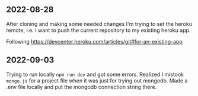 ## 2022-08-28

After cloning and making some needed changes I'm trying to set the heroku remote,
i.e. I want to push the current repository to my existing heroku app.

Following https://devcenter.heroku.com/articles/git#for-an-existing-app

## 2022-09-03

Trying to run locally `npm run dev` and got some errors.
Realized I mistook `mongo.js` for a project file when it was just for trying out mongodb.
Made a .env file locally and put the mongodb connection string there.


